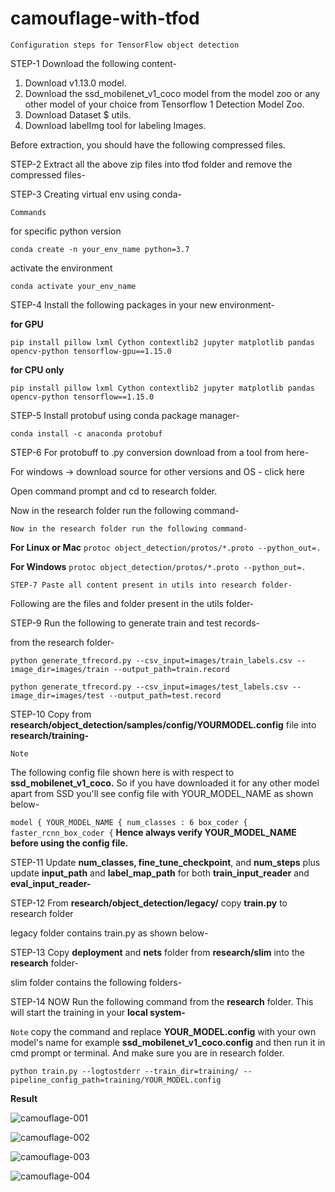# camouflage-with-tfod

`Configuration steps for TensorFlow object detection`

STEP-1 Download the following content-

1. Download v1.13.0 model.
2. Download the ssd_mobilenet_v1_coco model from the model zoo or any other model of your choice from Tensorflow 1 Detection Model Zoo.
3. Download Dataset $ utils.
4. Download labelImg tool for labeling Images.

Before extraction, you should have the following compressed files.

STEP-2 Extract all the above zip files into tfod folder and remove the compressed files-


STEP-3 Creating virtual env using conda-

`Commands`

for specific python version

`conda create -n your_env_name python=3.7`

activate the environment

`conda activate your_env_name`

STEP-4 Install the following packages in your new environment-

**for GPU**

`pip install pillow lxml Cython contextlib2 jupyter matplotlib pandas opencv-python tensorflow-gpu==1.15.0`

**for CPU only**

`pip install pillow lxml Cython contextlib2 jupyter matplotlib pandas opencv-python tensorflow==1.15.0`

STEP-5 Install protobuf using conda package manager-

`conda install -c anaconda protobuf`

STEP-6 For protobuff to .py conversion download from a tool from here-

For windows -> download source for other versions and OS - click here

Open command prompt and cd to research folder.

Now in the research folder run the following command-

`Now in the research folder run the following command-`

**For Linux or Mac**
`protoc object_detection/protos/*.proto --python_out=.`

**For Windows**
`protoc object_detection/protos/*.proto --python_out=.`

`STEP-7 Paste all content present in utils into research folder-`

Following are the files and folder present in the utils folder-

STEP-9 Run the following to generate train and test records-

from the research folder-

`python generate_tfrecord.py --csv_input=images/train_labels.csv --image_dir=images/train --output_path=train.record`

`python generate_tfrecord.py --csv_input=images/test_labels.csv --image_dir=images/test --output_path=test.record`

STEP-10 Copy from **research/object_detection/samples/config/YOURMODEL.config** file into **research/training-**

`Note`

The following config file shown here is with respect to **ssd_mobilenet_v1_coco.** So if you have downloaded it for any other model apart from SSD you'll see config file with YOUR_MODEL_NAME as shown below-

`
    model {
    YOUR_MODEL_NAME {
        num_classes : 6
        box_coder {
            faster_rcnn_box_coder {
`
**Hence always verify YOUR_MODEL_NAME before using the config file.**

STEP-11 Update **num_classes, fine_tune_checkpoint**, and **num_steps** plus update **input_path** and **label_map_path** for both **train_input_reader** and **eval_input_reader-**

STEP-12 From **research/object_detection/legacy/** copy **train.py** to research folder

legacy folder contains train.py as shown below-

STEP-13 Copy **deployment** and **nets** folder from **research/slim** into the **research** folder-

slim folder contains the following folders-

STEP-14 NOW Run the following command from the **research** folder. This will start the training in your **local system-**

`Note`
 copy the command and replace **YOUR_MODEL.config** with your own model's name for example **ssd_mobilenet_v1_coco.config** and then run it in cmd prompt or terminal. And make sure you are in research folder.

`python train.py --logtostderr --train_dir=training/ --pipeline_config_path=training/YOUR_MODEL.config`

**Result**

![camouflage-001](./Inference/camouflage-001.png)

![camouflage-002](./Inference/camouflage-002.png)

![camouflage-003](./Inference/camouflage-003.png)

![camouflage-004](./Inference/camouflage-004.png)